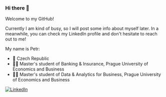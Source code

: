 ### Hi there 👋
Welcome to my GitHub!

Currently I am kind of busy, so I will post some info about myself later. In a meanwhile, you can check my LinkedIn profile and don't hesitate to reach out to me!

My name is Petr:
 - :round_pushpin: Czech Republic
 - :student: Master's student of Banking & Insurance, Prague University of Economics and Business
 - :student: Master's student of Data & Analytics for Business, Prague University of Economics and Business



<a href="https://www.linkedin.com/in/petr-ngn/" target="_blank"><img alt="LinkedIn" src="https://img.shields.io/badge/LinkedIn-0077B5?style=for-the-badge&logo=linkedin&logoColor=white" />

<!--
**petr-ngn/petr-ngn** is a ✨ _special_ ✨ repository because its `README.md` (this file) appears on your GitHub profile.

Here are some ideas to get you started:

- 🔭 I’m currently working on ...
- 🌱 I’m currently learning ...
- 👯 I’m looking to collaborate on ...
- 🤔 I’m looking for help with ...
- 💬 Ask me about ...
- 📫 How to reach me: ...
- 😄 Pronouns: ...
- ⚡ Fun fact: ...
-->
